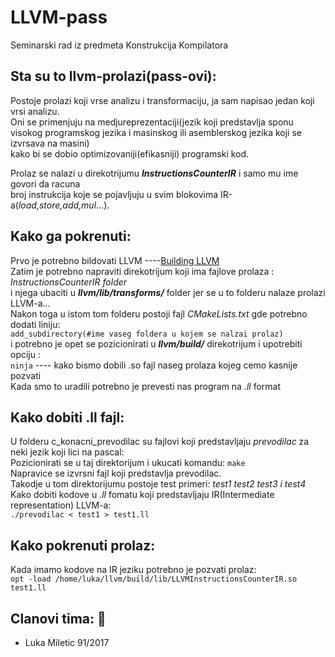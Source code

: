# **LLVM-pass**
Seminarski rad iz predmeta Konstrukcija Kompilatora

## Sta su to llvm-prolazi(pass-ovi):
 Postoje prolazi koji vrse analizu i transformaciju, ja sam napisao jedan koji vrsi analizu.<br>
 Oni se primenjuju na medjureprezentaciji(jezik koji predstavlja sponu <br>
 visokog programskog jezika i masinskog ili asemblerskog jezika koji se izvrsava na masini) <br>
 kako bi se dobio optimizovaniji(efikasniji) programski kod. <br>
 
Prolaz se nalazi u direkotrijumu ***InstructionsCounterIR*** i samo mu ime govori da racuna <br>
broj instrukcija koje se pojavljuju u svim blokovima IR-a(*load,store,add,mul*...).

## Kako ga pokrenuti: 
  Prvo je potrebno bildovati LLVM ----[Building LLVM](http://www.cs.utexas.edu/~pingali/CS380C/2019/assignments/llvm-guide.html) <br>
  Zatim je potrebno napraviti direkotrijum koji ima fajlove prolaza : *InstructionsCounterIR folder* <br>
  i njega ubaciti u ***llvm/lib/transforms/*** folder jer se u to folderu nalaze prolazi LLVM-a... <br>
  Nakon toga u istom tom folderu postoji fajl *CMakeLists.txt* gde potrebno dodati liniju: <br>
  `add_subdirectory(#ime vaseg foldera u kojem se nalzai prolaz)` <br>
  i potrebno je opet se pozicionirati u ***llvm/build/*** direkotrijum i upotrebiti opciju : <br>
  `ninja` ---- kako bismo dobili .so fajl naseg prolaza kojeg cemo kasnije pozvati <br>
  Kada smo to uradili potrebno je prevesti nas program na *.ll* format
  
## Kako dobiti .ll fajl: 
U folderu c_konacni_prevodilac su fajlovi koji predstavljaju *prevodilac* za neki jezik koji lici na pascal: <br>
Pozicionirati se u taj direktorijum i ukucati komandu: `make` <br>
Napravice se izvrsni fajl koji predstavlja prevodilac. <br>
Takodje u tom direktorijumu postoje test primeri: *test1 test2 test3 i test4* <br>
Kako dobiti kodove u *.ll* fomatu koji predstavljaju IR(Intermediate representation) LLVM-a: <br>
 `./prevodilac < test1 > test1.ll`

## Kako pokrenuti prolaz:
Kada imamo kodove na IR jeziku potrebno je pozvati prolaz: <br>
 `opt -load /home/luka/llvm/build/lib/LLVMInstructionsCounterIR.so test1.ll`

## Clanovi tima: :boy:
 * Luka Miletic 91/2017
